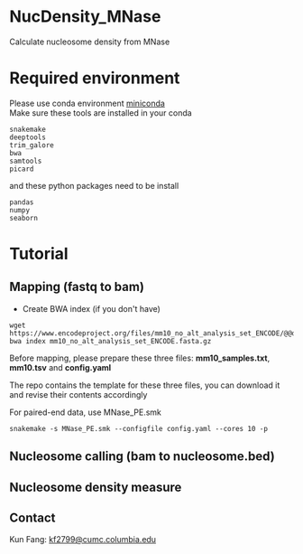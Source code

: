 # NucDensity_MNase
Calculate nucleosome density from MNase

# Required environment
Please use conda environment [miniconda](https://www.anaconda.com/docs/getting-started/miniconda/main)  
Make sure these tools are installed in your conda
```
snakemake
deeptools
trim_galore
bwa
samtools
picard
```
and these python packages need to be install
```
pandas
numpy
seaborn
```

# Tutorial
## Mapping (fastq to bam)
* Create BWA index (if you don't have)
```
wget https://www.encodeproject.org/files/mm10_no_alt_analysis_set_ENCODE/@@download/mm10_no_alt_analysis_set_ENCODE.fasta.gz
bwa index mm10_no_alt_analysis_set_ENCODE.fasta.gz
```
Before mapping, please prepare these three files: **mm10_samples.txt**, **mm10.tsv** and **config.yaml**  


The repo contains the template for these three files, you can download it and revise their contents accordingly  

For paired-end data, use MNase_PE.smk
```
snakemake -s MNase_PE.smk --configfile config.yaml --cores 10 -p
```


## Nucleosome calling (bam to nucleosome.bed)

## Nucleosome density measure


## Contact
Kun Fang: kf2799@cumc.columbia.edu
